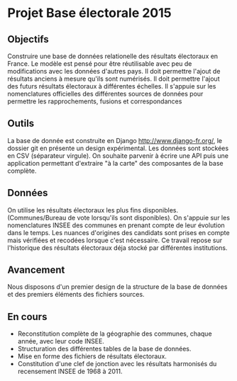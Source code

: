 # Projet Base électorale 2015

## Objectifs 

Construire une base de données relationelle des résultats électoraux en France.
Le modèle est pensé pour être réutilisable avec peu de modifications avec les données d'autres pays.
Il doit permettre l'ajout de résultats anciens à mesure qu'ils sont numérisés.
Il doit permettre l'ajout des futurs résultats électoraux à différentes échelles.
Il s'appuie sur les nomenclatures officielles des différentes sources de données pour permettre les rapprochements, fusions et correspondances

## Outils

La base de donnée est construite en Django http://www.django-fr.org/, le dossier git en présente un design expérimental.
Les données sont stockées en CSV (séparateur virgule).
On souhaite parvenir à écrire une API puis une application permettant d'extraire "à la carte" des composantes de la base complète.

## Données

On utilise les résultats électoraux les plus fins disponibles. (Communes/Bureau de vote lorsqu'ils sont disponibles).
On s'appuie sur les nomenclatures INSEE des communes en prenant compte de leur évolution dans le temps.
Les nuances d'origines des candidats sont prises en compte mais vérifiées et recodées lorsque c'est nécessaire.
Ce travail repose sur l'historique des résultats électoraux déja stocké par différentes institutions.

## Avancement

Nous disposons d'un premier design de la structure de la base de données et des premiers éléments des fichiers sources.

## En cours 

- Reconstitution complète de la géographie des communes, chaque année, avec leur code INSEE.
- Structuration des différentes tables de la base de données.
- Mise en forme des fichiers de résultats électoraux.
- Constitution d'une clef de jonction avec les résultats harmonisés du recensement INSEE de 1968 à 2011.


